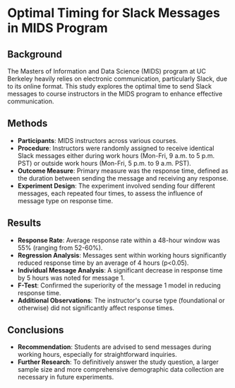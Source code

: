 # Optimal Timing for Slack Messages in MIDS Program

## Background
The Masters of Information and Data Science (MIDS) program at UC Berkeley heavily relies on electronic communication, particularly Slack, due to its online format. This study explores the optimal time to send Slack messages to course instructors in the MIDS program to enhance effective communication.

## Methods
- **Participants**: MIDS instructors across various courses.
- **Procedure**: Instructors were randomly assigned to receive identical Slack messages either during work hours (Mon-Fri, 9 a.m. to 5 p.m. PST) or outside work hours (Mon-Fri, 5 p.m. to 9 a.m. PST).
- **Outcome Measure**: Primary measure was the response time, defined as the duration between sending the message and receiving any response.
- **Experiment Design**: The experiment involved sending four different messages, each repeated four times, to assess the influence of message type on response time.

## Results
- **Response Rate**: Average response rate within a 48-hour window was 55% (ranging from 52-60%).
- **Regression Analysis**: Messages sent within working hours significantly reduced response time by an average of 4 hours (p<0.05).
- **Individual Message Analysis**: A significant decrease in response time by 5 hours was noted for message 1.
- **F-Test**: Confirmed the superiority of the message 1 model in reducing response time.
- **Additional Observations**: The instructor's course type (foundational or otherwise) did not significantly affect response times.

## Conclusions
- **Recommendation**: Students are advised to send messages during working hours, especially for straightforward inquiries.
- **Further Research**: To definitively answer the study question, a larger sample size and more comprehensive demographic data collection are necessary in future experiments.

